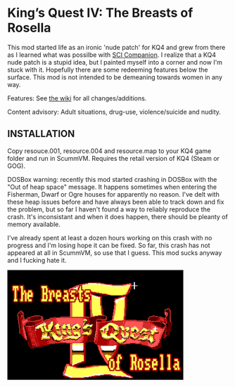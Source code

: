 # King’s Quest IV: The Breasts of Rosella

This mod started life as an ironic 'nude patch' for KQ4 and grew from there as I learned what was possilbe with <a href="http://scicompanion.com">SCI Companion</a>. I realize that a KQ4 nude patch is a stupid idea, but I painted myself into a corner and now I'm stuck with it. Hopefully there are some redeeming features below the surface. This mod is not intended to be demeaning towards women in any way. 

Features: See <a href="https://github.com/Doomlazer/KQIV-TBoR/wiki">the wiki</a> for all changes/additions.

Content advisory: Adult situations, drug-use, violence/suicide and nudity.


## INSTALLATION

Copy resouce.001, resource.004 and resource.map to your KQ4 game folder and run in ScummVM. Requires the retail version of KQ4 (Steam or GOG).

DOSBox warning: recently this mod started crashing in DOSBox with the "Out of heap space" message. It happens sometimes when entering the Fisherman, Dwarf or Ogre houses for apparently no reason. I've delt with these heap issues before and have always been able to track down and fix the problem, but so far I haven't found a way to reliably reproduce the crash. It's inconsistant and when it does happen, there should be pleanty of memory available. 

I've already spent at least a dozen hours working on this crash with no progress and I'm losing hope it can be fixed. So far, this crash has not appeared at all in ScummVM, so use that I guess. This mod sucks anyway and I fucking hate it.


<img src="TitleCard.png" alt="The Breasts of Rosella intro screen" width="400">
